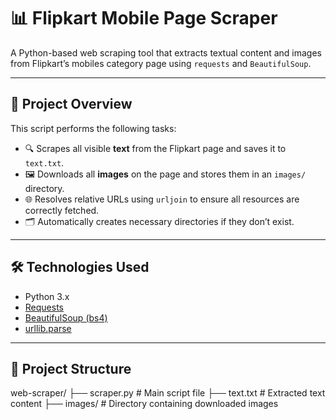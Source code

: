 # 📊 Flipkart Mobile Page Scraper

A Python-based web scraping tool that extracts textual content and images from Flipkart’s mobiles category page using `requests` and `BeautifulSoup`.

---

## 📌 Project Overview

This script performs the following tasks:

- 🔍 Scrapes all visible **text** from the Flipkart page and saves it to `text.txt`.
- 🖼 Downloads all **images** on the page and stores them in an `images/` directory.
- 🌐 Resolves relative URLs using `urljoin` to ensure all resources are correctly fetched.
- 🗂 Automatically creates necessary directories if they don’t exist.

---

## 🛠️ Technologies Used

- Python 3.x
- [Requests](https://docs.python-requests.org/en/master/)
- [BeautifulSoup (bs4)](https://www.crummy.com/software/BeautifulSoup/bs4/doc/)
- [urllib.parse](https://docs.python.org/3/library/urllib.parse.html)

---

## 📁 Project Structure

web-scraper/
├── scraper.py # Main script file
├── text.txt # Extracted text content
├── images/ # Directory containing downloaded images
